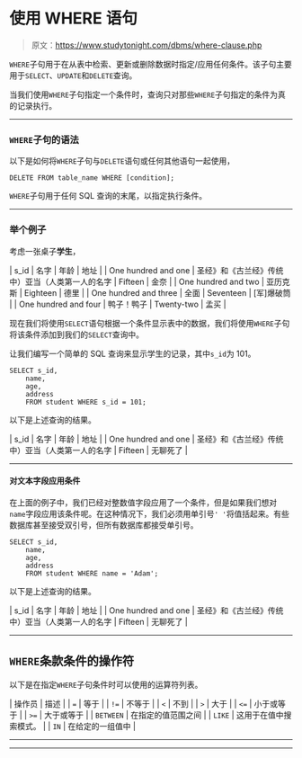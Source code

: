 # 使用 WHERE 语句

> 原文：<https://www.studytonight.com/dbms/where-clause.php>

`WHERE`子句用于在从表中检索、更新或删除数据时指定/应用任何条件。该子句主要用于`SELECT`、`UPDATE`和`DELETE`查询。

当我们使用`WHERE`子句指定一个条件时，查询只对那些`WHERE`子句指定的条件为真的记录执行。

* * *

### `WHERE`子句的语法

以下是如何将`WHERE`子句与`DELETE`语句或任何其他语句一起使用，

```
DELETE FROM table_name WHERE [condition];
```

`WHERE`子句用于任何 SQL 查询的末尾，以指定执行条件。

* * *

### 举个例子

考虑一张桌子**学生**，

| s_id | 名字 | 年龄 | 地址 |
| One hundred and one | 圣经》和《古兰经》传统中）亚当（人类第一人的名字 | Fifteen | 金奈 |
| One hundred and two | 亚历克斯 | Eighteen | 德里 |
| One hundred and three | 全面 | Seventeen | [军]爆破筒 |
| One hundred and four | 鸭子！鸭子 | Twenty-two | 孟买 |

现在我们将使用`SELECT`语句根据一个条件显示表中的数据，我们将使用`WHERE`子句将该条件添加到我们的`SELECT`查询中。

让我们编写一个简单的 SQL 查询来显示学生的记录，其中`s_id`为 101。

```
SELECT s_id, 
    name, 
    age, 
    address 
    FROM student WHERE s_id = 101;
```

以下是上述查询的结果。

| s_id | 名字 | 年龄 | 地址 |
| One hundred and one | 圣经》和《古兰经》传统中）亚当（人类第一人的名字 | Fifteen | 无聊死了 |

* * *

#### 对文本字段应用条件

在上面的例子中，我们已经对整数值字段应用了一个条件，但是如果我们想对`name`字段应用该条件呢。在这种情况下，我们必须用单引号`' '`将值括起来。有些数据库甚至接受双引号，但所有数据库都接受单引号。

```
SELECT s_id, 
    name, 
    age, 
    address 
    FROM student WHERE name = 'Adam';
```

以下是上述查询的结果。

| s_id | 名字 | 年龄 | 地址 |
| One hundred and one | 圣经》和《古兰经》传统中）亚当（人类第一人的名字 | Fifteen | 无聊死了 |

* * *

## `WHERE`条款条件的操作符

以下是在指定`WHERE`子句条件时可以使用的运算符列表。

| 操作员 | 描述 |
| `=` | 等于 |
| `!=` | 不等于 |
| `<` | 不到 |
| `>` | 大于 |
| `<=` | 小于或等于 |
| `>=` | 大于或等于 |
| `BETWEEN` | 在指定的值范围之间 |
| `LIKE` | 这用于在值中搜索模式。 |
| `IN` | 在给定的一组值中 |

* * *

* * *